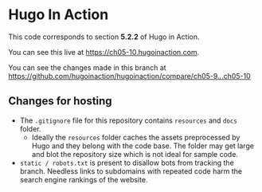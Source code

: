 Hugo In Action
===============

This code corresponds to section **5.2.2** of Hugo in Action.

You can see this live at https://ch05-10.hugoinaction.com.

You can see the changes made in this branch at https://github.com/hugoinaction/hugoinaction/compare/ch05-9...ch05-10

Changes for hosting
--------------------

* The `.gitignore` file for this repository contains `resources` and `docs` folder.
  * Ideally the `resources` folder caches the assets preprocessed by Hugo and they belong with the code base. The folder may get large and blot the repository size which is not ideal for sample code.
* `static / robots.txt` is present to disallow bots from tracking the branch. Needless links to subdomains with repeated code harm the search engine rankings of the website.

